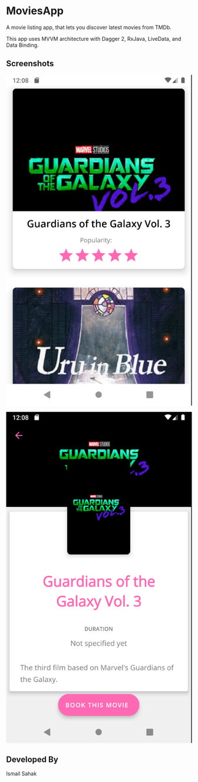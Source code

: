 
# MoviesApp

A movie listing app, that lets you discover latest movies from TMDb.

This app uses MVVM architecture with Dagger 2, RxJava, LiveData, and Data Binding.

## Screenshots

![Alt text](/screenshots/sc1.png?raw=true "Home Page")

![Alt text](/screenshots/sc2.png?raw=true "Details Page")

## Developed By

Ismail Sahak
